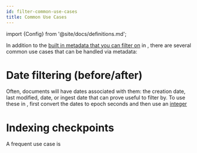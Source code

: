 ```yaml
---
id: filter-common-use-cases
title: Common Use Cases
---
```


import {Config} from '@site/docs/definitions.md';

In addition to the [built in metadata that you can filter on](ootb-filters)
in <Config v="names.product"/>, there are several common use cases that can be
handled via metadata:

# Date filtering (before/after)
Often, documents will have dates associated with them: the creation date, last
modified, date, or ingest date that can prove useful to filter by.  To use
these in <Config v="names.product"/>, first convert the dates to epoch
seconds and then use an [integer](/docs/api-reference/search-apis/sql/data-types)

# Indexing checkpoints
A frequent use case is